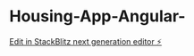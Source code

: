 # Housing-App-Angular-

[Edit in StackBlitz next generation editor ⚡️](https://stackblitz.com/~/github.com/QuangDuke/Housing-App-Angular-)